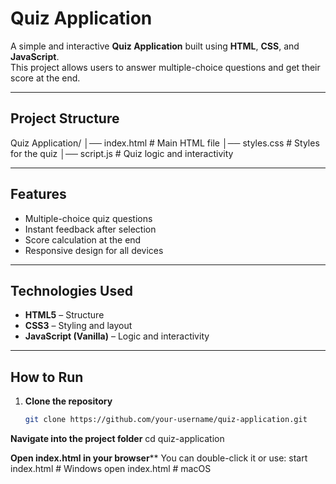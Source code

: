 # Quiz Application 

A simple and interactive **Quiz Application** built using **HTML**, **CSS**, and **JavaScript**.  
This project allows users to answer multiple-choice questions and get their score at the end.

---

## Project Structure

Quiz Application/
│── index.html # Main HTML file
│── styles.css # Styles for the quiz
│── script.js # Quiz logic and interactivity

---

##  Features

- Multiple-choice quiz questions  
- Instant feedback after selection  
- Score calculation at the end  
- Responsive design for all devices  

---

##  Technologies Used

- **HTML5** – Structure  
- **CSS3** – Styling and layout  
- **JavaScript (Vanilla)** – Logic and interactivity  

---

##  How to Run

1. **Clone the repository**
   ```bash
   git clone https://github.com/your-username/quiz-application.git

**Navigate into the project folder**
cd quiz-application

**Open index.html in your browser****
You can double-click it or use:
start index.html   # Windows
open index.html    # macOS
